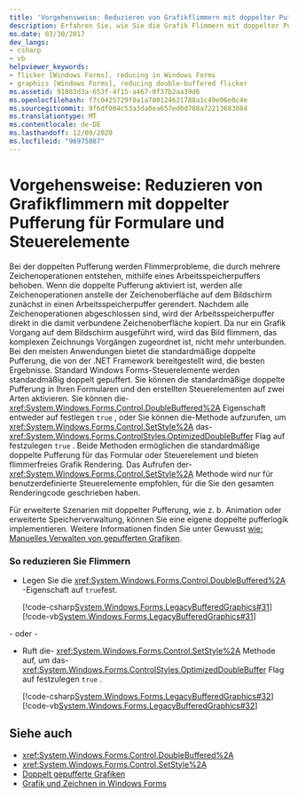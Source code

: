 ```yaml
---
title: 'Vorgehensweise: Reduzieren von Grafikflimmern mit doppelter Pufferung für Formulare und Steuerelemente'
description: Erfahren Sie, wie Sie die Grafik Flimmern mit doppelter Pufferung für Windows Forms reduzieren und mithilfe von Steuerelementen die Flimmer Probleme im Zusammenhang mit Paint-Vorgängen beheben.
ms.date: 03/30/2017
dev_langs:
- csharp
- vb
helpviewer_keywords:
- flicker [Windows Forms], reducing in Windows Forms
- graphics [Windows Forms], reducing double-buffered flicker
ms.assetid: 91083d3a-653f-4f15-a467-0f37b2aa39d6
ms.openlocfilehash: f7c0425729f8a1a780124621788a1c49e06e0c4e
ms.sourcegitcommit: 9f6df084c53a3da0ea657ed0d708a72213683084
ms.translationtype: MT
ms.contentlocale: de-DE
ms.lasthandoff: 12/09/2020
ms.locfileid: "96975887"
---
```

# <a name="how-to-reduce-graphics-flicker-with-double-buffering-for-forms-and-controls"></a>Vorgehensweise: Reduzieren von Grafikflimmern mit doppelter Pufferung für Formulare und Steuerelemente
Bei der doppelten Pufferung werden Flimmerprobleme, die durch mehrere Zeichenoperationen entstehen, mithilfe eines Arbeitsspeicherpuffers behoben. Wenn die doppelte Pufferung aktiviert ist, werden alle Zeichenoperationen anstelle der Zeichenoberfläche auf dem Bildschirm zunächst in einen Arbeitsspeicherpuffer gerendert. Nachdem alle Zeichenoperationen abgeschlossen sind, wird der Arbeitsspeicherpuffer direkt in die damit verbundene Zeichenoberfläche kopiert. Da nur ein Grafik Vorgang auf dem Bildschirm ausgeführt wird, wird das Bild flimmern, das komplexen Zeichnungs Vorgängen zugeordnet ist, nicht mehr unterbunden. Bei den meisten Anwendungen bietet die standardmäßige doppelte Pufferung, die von der .NET Framework bereitgestellt wird, die besten Ergebnisse. Standard Windows Forms-Steuerelemente werden standardmäßig doppelt gepuffert. Sie können die standardmäßige doppelte Pufferung in Ihren Formularen und den erstellten Steuerelementen auf zwei Arten aktivieren. Sie können die- <xref:System.Windows.Forms.Control.DoubleBuffered%2A> Eigenschaft entweder auf festlegen `true` , oder Sie können die-Methode aufzurufen, um <xref:System.Windows.Forms.Control.SetStyle%2A> das- <xref:System.Windows.Forms.ControlStyles.OptimizedDoubleBuffer> Flag auf festzulegen `true` . Beide Methoden ermöglichen die standardmäßige doppelte Pufferung für das Formular oder Steuerelement und bieten flimmerfreies Grafik Rendering. Das Aufrufen der- <xref:System.Windows.Forms.Control.SetStyle%2A> Methode wird nur für benutzerdefinierte Steuerelemente empfohlen, für die Sie den gesamten Renderingcode geschrieben haben.  
  
 Für erweiterte Szenarien mit doppelter Pufferung, wie z. b. Animation oder erweiterte Speicherverwaltung, können Sie eine eigene doppelte pufferlogik implementieren. Weitere Informationen finden Sie unter Gewusst [wie: Manuelles Verwalten von gepufferten Grafiken](how-to-manually-manage-buffered-graphics.md).  
  
### <a name="to-reduce-flicker"></a>So reduzieren Sie Flimmern  
  
- Legen Sie die <xref:System.Windows.Forms.Control.DoubleBuffered%2A> -Eigenschaft auf `true`fest.  
  
     [!code-csharp[System.Windows.Forms.LegacyBufferedGraphics#31](~/samples/snippets/csharp/VS_Snippets_Winforms/System.Windows.Forms.LegacyBufferedGraphics/CS/Class1.cs#31)]
     [!code-vb[System.Windows.Forms.LegacyBufferedGraphics#31](~/samples/snippets/visualbasic/VS_Snippets_Winforms/System.Windows.Forms.LegacyBufferedGraphics/VB/Class1.vb#31)]  
  
 \- oder -  
  
- Ruft die- <xref:System.Windows.Forms.Control.SetStyle%2A> Methode auf, um das- <xref:System.Windows.Forms.ControlStyles.OptimizedDoubleBuffer> Flag auf festzulegen `true` .  
  
     [!code-csharp[System.Windows.Forms.LegacyBufferedGraphics#32](~/samples/snippets/csharp/VS_Snippets_Winforms/System.Windows.Forms.LegacyBufferedGraphics/CS/Class1.cs#32)]
     [!code-vb[System.Windows.Forms.LegacyBufferedGraphics#32](~/samples/snippets/visualbasic/VS_Snippets_Winforms/System.Windows.Forms.LegacyBufferedGraphics/VB/Class1.vb#32)]  
  
## <a name="see-also"></a>Siehe auch

- <xref:System.Windows.Forms.Control.DoubleBuffered%2A>
- <xref:System.Windows.Forms.Control.SetStyle%2A>
- [Doppelt gepufferte Grafiken](double-buffered-graphics.md)
- [Grafik und Zeichnen in Windows Forms](graphics-and-drawing-in-windows-forms.md)

